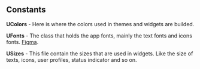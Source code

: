 ## Constants

**UColors** - Here is where the colors used in themes and widgets are builded.

**UFonts** - The class that holds the app fonts, mainly the text fonts and icons fonts. [Figma](https://www.figma.com/file/u39Gdsq7qgNe59SQy9HQNu/Satellite.im-Uplink-Library?node-id=382%3A1063).

**USizes** - This file contain the sizes that are used in widgets. Like the size of texts, icons, user profiles, status indicator and so on.

